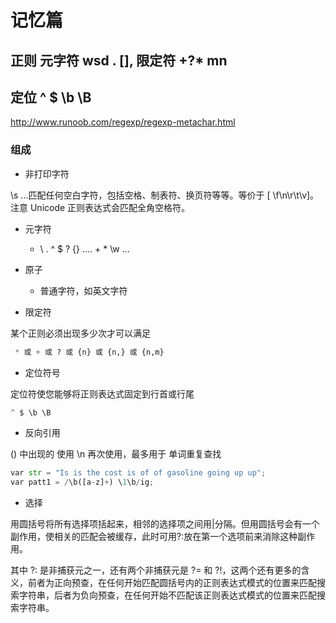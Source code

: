 
# 记忆篇

## 正则  元字符 wsd . [],  限定符  +?*  mn 

## 定位 ^ $ \b \B

http://www.runoob.com/regexp/regexp-metachar.html

### 组成

- 非打印字符

\s ...匹配任何空白字符，包括空格、制表符、换页符等等。等价于 [ \f\n\r\t\v]。注意 Unicode 正则表达式会匹配全角空格符。


- 元字符

    - \ . ^ $ ? {} .... + *  \w ...

- 原子 
    - 普通字符，如英文字符
    
- 限定符

某个正则必须出现多少次才可以满足

```python
 * 或 + 或 ? 或 {n} 或 {n,} 或 {n,m}
```

- 定位符号

定位符使您能够将正则表达式固定到行首或行尾

```python
^ $ \b \B
```

- 反向引用

() 中出现的 使用 \n 再次使用，最多用于 单词重复查找

```python
var str = "Is is the cost is of of gasoline going up up";
var patt1 = /\b([a-z]+) \1\b/ig;
```

- 选择

用圆括号将所有选择项括起来，相邻的选择项之间用|分隔。但用圆括号会有一个副作用，使相关的匹配会被缓存，此时可用?:放在第一个选项前来消除这种副作用。

其中 ?: 是非捕获元之一，还有两个非捕获元是 ?= 和 ?!，这两个还有更多的含义，前者为正向预查，在任何开始匹配圆括号内的正则表达式模式的位置来匹配搜索字符串，后者为负向预查，在任何开始不匹配该正则表达式模式的位置来匹配搜索字符串。

